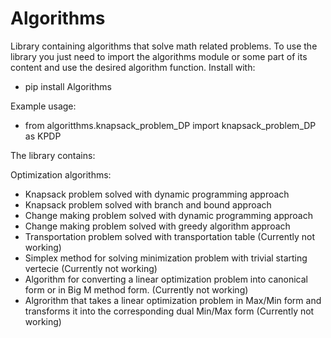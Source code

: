# Algorithms
Library containing algorithms that solve math related problems.
To use the library you just need to import the algorithms module
or some part of its content and use the desired algorithm function.
Install with:
 - pip install Algorithms

Example usage:
 - from algoritthms.knapsack_problem_DP import knapsack_problem_DP as KPDP 

The library contains:

Optimization algorithms:
- Knapsack problem solved with dynamic programming approach
- Knapsack problem solved with branch and bound approach
- Change making problem solved with dynamic programming approach
- Change making problem solved with greedy algorithm approach 
- Transportation problem solved with transportation table (Currently not working)
- Simplex method for solving minimization problem with trivial starting vertecie (Currently not working)
- Algorithm for converting a linear optimization problem
  into canonical form or in Big M method form. (Currently not working)
- Algrorithm that takes a linear optimization problem in 
  Max/Min form and transforms it into the corresponding dual Min/Max form (Currently not working)